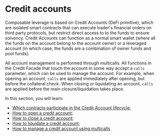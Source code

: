 # Credit accounts

Composable leverage is based on Credit Accounts (DeFi primitive), which are isolated smart contracts that can execute trader's financial orders on third party protocols, but restrict direct access to to the funds to ensure solvency. Credit Accounts can function as a normal smart wallet (where all the funds on the account belong to the account owner) or a leveraged account (in which case, the funds are a combination of owner funds and pool funds).

All account management is performed through multicalls. All functions in the Credit Facade that touch the account in some way accept a `calls` parameter, which can be used to manage the account. For example, when opening an account, `calls` are applied immediately after opening, but before the collateral check. When closing or liquidating an account, `calls` are applied before the main closure/liquidation takes place.

In this section, you will learn:

- [Which contracts participate in the Credit Account lifecycle](/credit/architecture);
- [How to open a credit account](/credit/open);
- [How to close a credit account](/credit/closure);
- [How to liquidate a credit account](/credit/liquidation);
- [How to manage a credit account using multicalls](/credit/multicall/overview)
